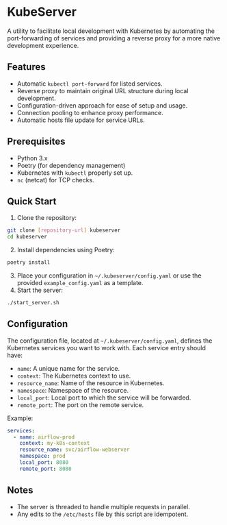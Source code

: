 # KubeServer

A utility to facilitate local development with Kubernetes by automating the port-forwarding of services and providing a reverse proxy for a more native development experience.
## Features 
- Automatic `kubectl port-forward` for listed services.
- Reverse proxy to maintain original URL structure during local development.
- Configuration-driven approach for ease of setup and usage.
- Connection pooling to enhance proxy performance.
- Automatic hosts file update for service URLs.
## Prerequisites
- Python 3.x
- Poetry (for dependency management) 
- Kubernetes with `kubectl` properly set up. 
- `nc` (netcat) for TCP checks.
## Quick Start 
1. Clone the repository:

```bash
git clone [repository-url] kubeserver
cd kubeserver
``` 
2. Install dependencies using Poetry:

```bash
poetry install
``` 
3. Place your configuration in `~/.kubeserver/config.yaml` or use the provided `example_config.yaml` as a template. 
4. Start the server:

```bash
./start_server.sh
```
## Configuration

The configuration file, located at `~/.kubeserver/config.yaml`, defines the Kubernetes services you want to work with. Each service entry should have: 
- `name`: A unique name for the service. 
- `context`: The Kubernetes context to use. 
- `resource_name`: Name of the resource in Kubernetes. 
- `namespace`: Namespace of the resource. 
- `local_port`: Local port to which the service will be forwarded. 
- `remote_port`: The port on the remote service.

Example:

```yaml
services:
  - name: airflow-prod
    context: my-k8s-context
    resource_name: svc/airflow-webserver
    namespace: prod
    local_port: 8080
    remote_port: 8080
```


## Notes
- The server is threaded to handle multiple requests in parallel. 
- Any edits to the `/etc/hosts` file by this script are idempotent.